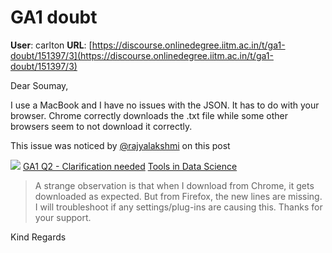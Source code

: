 # GA1 doubt

**User**: carlton
**URL**: [https://discourse.onlinedegree.iitm.ac.in/t/ga1-doubt/151397/3](https://discourse.onlinedegree.iitm.ac.in/t/ga1-doubt/151397/3)

Dear Soumay,

I use a MacBook and I have no issues with the JSON. It has to do with your browser. Chrome correctly downloads the .txt file while some other browsers seem to not download it correctly.

This issue was noticed by [@rajyalakshmi](/u/rajyalakshmi) on this post

![](https://dub1.discourse-cdn.com/flex013/user_avatar/discourse.onlinedegree.iitm.ac.in/rajyalakshmi/48/56514_2.png)
[GA1 Q2 - Clarification needed](https://discourse.onlinedegree.iitm.ac.in/t/ga1-q2-clarification-needed/148674/5) [Tools in Data Science](/c/courses/tds-kb/34)

> A strange observation is that when I download from Chrome, it gets downloaded as expected. But from Firefox, the new lines are missing.
> I will troubleshoot if any settings/plug-ins are causing this.
> Thanks for your support.

Kind Regards
